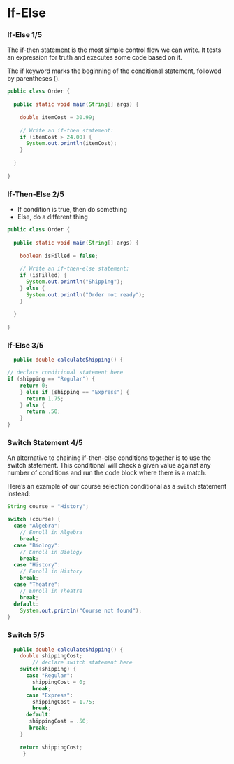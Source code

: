 # If-Else

### If-Else 1/5

The if-then statement is the most simple control flow we can write. It tests an expression for truth and executes some code based on it.

The if keyword marks the beginning of the conditional statement, followed by parentheses ().

```java
public class Order {
  
  public static void main(String[] args) {
    
    double itemCost = 30.99;
    
    // Write an if-then statement:
    if (itemCost > 24.00) {
      System.out.println(itemCost);
    }
    
  }
  
}
```

### If-Then-Else 2/5

- If condition is true, then do something
- Else, do a different thing

```java
public class Order {
  
  public static void main(String[] args) {
    
    boolean isFilled = false;
    
    // Write an if-then-else statement:
    if (isFilled) {
      System.out.println("Shipping");
    } else {
      System.out.println("Order not ready");
    }
    
  }
  
}
```

### If-Else 3/5



```java
  public double calculateShipping() {

// declare conditional statement here
if (shipping == "Regular") {
    return 0;
    } else if (shipping == "Express") {
      return 1.75;
    } else {
      return .50;
    }
}
```

### Switch Statement 4/5

An alternative to chaining if-then-else conditions together is to use the switch statement. This conditional will check a given value against any number of conditions and run the code block where there is a match.

Here’s an example of our course selection conditional as a `switch` statement instead:

```java
String course = "History";

switch (course) {
  case "Algebra": 
    // Enroll in Algebra
    break; 
  case "Biology": 
    // Enroll in Biology
    break;
  case "History": 
    // Enroll in History
    break;
  case "Theatre":
    // Enroll in Theatre
    break;
  default:
    System.out.println("Course not found");
}
```

### Switch 5/5

```java
  public double calculateShipping() {
    double shippingCost;
	 	// declare switch statement here
    switch(shipping) {
      case "Regular":
        shippingCost = 0;
        break;
      case "Express":
        shippingCost = 1.75;
        break;
      default:
       shippingCost = .50;
       break;
    }
    
    return shippingCost;
     }
```